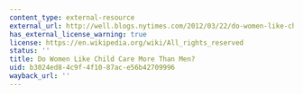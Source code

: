 ```yaml
---
content_type: external-resource
external_url: http://well.blogs.nytimes.com/2012/03/22/do-women-like-child-care-more-than-men/
has_external_license_warning: true
license: https://en.wikipedia.org/wiki/All_rights_reserved
status: ''
title: Do Women Like Child Care More Than Men?
uid: b3024ed8-4c9f-4f10-87ac-e56b42709996
wayback_url: ''
---
```

